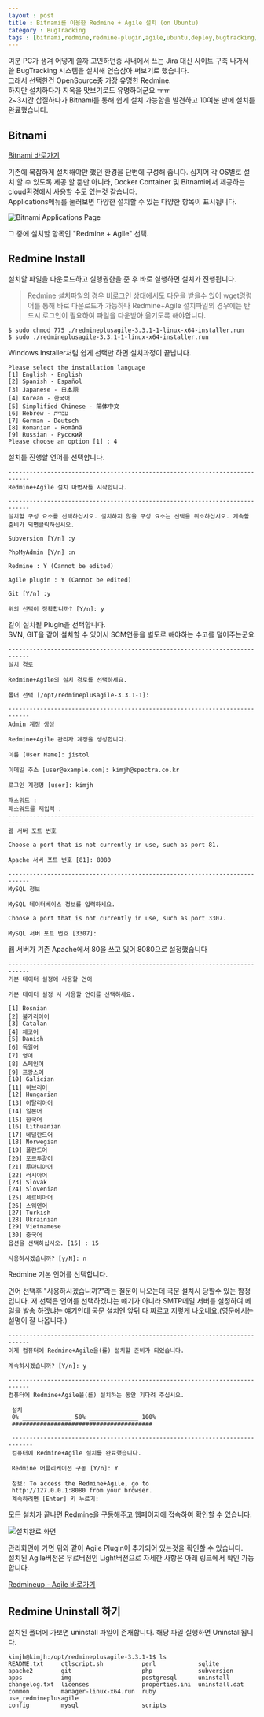 ```yaml
---
layout : post
title : Bitnami를 이용한 Redmine + Agile 설치 (on Ubuntu)
category : BugTracking
tags : [bitnami,redmine,redmine-plugin,agile,ubuntu,deploy,bugtracking]
---
```


여분 PC가 생겨 어떻게 쓸까 고민하던중 사내에서 쓰는 Jira 대신 사이트 구축 나가서 쓸 BugTracking 시스템을 설치해 연습삼아 써보기로 했습니다.    
그래서 선택한건 OpenSource중 가장 유명한 Redmine.    
하지만 설치하다가 지옥을 맛보기로도 유명하더군요 ㅠㅠ    
2~3시간 삽질하다가 Bitnami를 통해 쉽게 설치 가능함을 발견하고 10여분 만에 설치를 완료했습니다.

## Bitnami ##

[Bitnami 바로가기](https://bitnami.com)  

기존에 복잡하게 설치해야만 했던 환경을 단번에 구성해 줍니다. 심지어 각 OS별로 설치 할 수 있도록 제공 할 뿐만 아니라, Docker Container 및 Bitnami에서 제공하는 cloud환경에서 사용할 수도 있는것 같습니다.   
Applications메뉴를 눌러보면 다양한 설치할 수 있는 다양한 항목이 표시됩니다.

![Bitnami Applications Page](/assets/img/4.png)    

그 중에 설치할 항목인 "Redmine + Agile" 선택.

## Redmine Install ##

설치할 파일을 다운로드하고 실행권한을 준 후 바로 실행하면 설치가 진행됩니다.   
> Redmine 설치파일의 경우 비로그인 상태에서도 다운을 받을수 있어 wget명령어를 통해 바로 다운로드가 가능하나 Redmine+Agile 설치파일의 경우에는 반드시 로그인이 필요하여 파일을 다운받아 옮기도록 해야합니다.

    $ sudo chmod 775 ./redmineplusagile-3.3.1-1-linux-x64-installer.run
    $ sudo ./redmineplusagile-3.3.1-1-linux-x64-installer.run

Windows Installer처럼 쉽게 선택만 하면 설치과정이 끝납니다.   


    Please select the installation language
    [1] English - English
    [2] Spanish - Español
    [3] Japanese - 日本語
    [4] Korean - 한국어
    [5] Simplified Chinese - 简体中文
    [6] Hebrew - עברית
    [7] German - Deutsch
    [8] Romanian - Română
    [9] Russian - Русский
    Please choose an option [1] : 4


설치를 진행할 언어를 선택합니다.


    ----------------------------------------------------------------------------
    Redmine+Agile 설치 마법사를 시작합니다.

    ----------------------------------------------------------------------------
    설치할 구성 요소를 선택하십시오. 설치하지 않을 구성 요소는 선택을 취소하십시오. 계속할 준비가 되면클릭하십시오.

    Subversion [Y/n] :y

    PhpMyAdmin [Y/n] :n

    Redmine : Y (Cannot be edited)

    Agile plugin : Y (Cannot be edited)

    Git [Y/n] :y

    위의 선택이 정확합니까? [Y/n]: y


같이 설치될 Plugin을 선택합니다.    
SVN, GIT을 같이 설치할 수 있어서 SCM연동을 별도로 해야하는 수고를 덜어주는군요

    ----------------------------------------------------------------------------
    설치 경로

    Redmine+Agile의 설치 경로를 선택하세요.

    폴더 선택 [/opt/redmineplusagile-3.3.1-1]:

    ----------------------------------------------------------------------------
    Admin 계정 생성

    Redmine+Agile 관리자 계정을 생성합니다.

    이름 [User Name]: jistol

    이메일 주소 [user@example.com]: kimjh@spectra.co.kr

    로그인 계정명 [user]: kimjh

    패스워드 :
    패스워드를 재입력 :
    ----------------------------------------------------------------------------
    웹 서버 포트 번호

    Choose a port that is not currently in use, such as port 81.

    Apache 서버 포트 번호 [81]: 8080

    ----------------------------------------------------------------------------
    MySQL 정보

    MySQL 데이터베이스 정보를 입력하세요.

    Choose a port that is not currently in use, such as port 3307.

    MySQL 서버 포트 번호 [3307]:


웹 서버가 기존 Apache에서 80을 쓰고 있어 8080으로 설정했습니다   


    ----------------------------------------------------------------------------
    기본 데이터 설정에 사용할 언어

    기본 데이터 설정 시 사용할 언어를 선택하세요.

    [1] Bosnian
    [2] 불가리아어
    [3] Catalan
    [4] 체코어
    [5] Danish
    [6] 독일어
    [7] 영어
    [8] 스페인어
    [9] 프랑스어
    [10] Galician
    [11] 히브리어
    [12] Hungarian
    [13] 이탈리아어
    [14] 일본어
    [15] 한국어
    [16] Lithuanian
    [17] 네덜란드어
    [18] Norwegian
    [19] 폴란드어
    [20] 포르투갈어
    [21] 루마니아어
    [22] 러시아어
    [23] Slovak
    [24] Slovenian
    [25] 세르비아어
    [26] 스웨덴어
    [27] Turkish
    [28] Ukrainian
    [29] Vietnamese
    [30] 중국어
    옵션을 선택하십시오. [15] : 15

    사용하시겠습니까? [y/N]: n


Redmine 기본 언어를 선택합니다.     

언어 선택후 "사용하시겠습니까?"라는 질문이 나오는데 국문 설치시 당할수 있는 함정입니다.  저 선택은 언어를 선택하겠냐는 얘기가 아니라 SMTP메일 서버를 설정하여 메일을 발송 하겠냐는 얘기인데 국문 설치엔 앞뒤 다 짜르고 저렇게 나오네요.(영문에서는 설명이 잘 나옵니다.)

    ----------------------------------------------------------------------------
    이제 컴퓨터에 Redmine+Agile을(를) 설치할 준비가 되었습니다.

    계속하시겠습니까? [Y/n]: y

    ----------------------------------------------------------------------------
    컴퓨터에 Redmine+Agile을(를) 설치하는 동안 기다려 주십시오.

     설치
     0% ______________ 50% ______________ 100%
     ########################################

     ----------------------------------------------------------------------------
     컴퓨터에 Redmine+Agile 설치를 완료했습니다.

     Redmine 어플리케이션 구동 [Y/n]: Y

     정보: To access the Redmine+Agile, go to
     http://127.0.0.1:8080 from your browser.
     계속하려면 [Enter] 키 누르기:


모든 설치가 끝나면 Redmine을 구동해주고 웹페이지에 접속하여 확인할 수 있습니다.

![설치완료 화면](/assets/img/5.png)   

관리화면에 가면 위와 같이 Agile Plugin이 추가되어 있는것을 확인할 수 있습니다.   
설치된 Agile버전은 무료버전인 Light버전으로 자세한 사항은 아래 링크에서 확인 가능합니다.

[Redmineup - Agile 바로가기](https://www.redmineup.com/pages/plugins/agile)

## Redmine Uninstall 하기 ##

설치된 폴더에 가보면 uninstall 파일이 존재합니다. 해당 파일 실행하면 Uninstall됩니다.

    kimjh@kimjh:/opt/redmineplusagile-3.3.1-1$ ls
    README.txt     ctlscript.sh           perl            sqlite
    apache2        git                    php             subversion
    apps           img                    postgresql      uninstall
    changelog.txt  licenses               properties.ini  uninstall.dat
    common         manager-linux-x64.run  ruby            use_redmineplusagile
    config         mysql                  scripts
